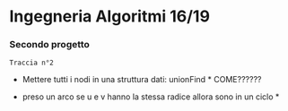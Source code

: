 # Ingegneria Algoritmi 16/19
### Secondo progetto
	Traccia n°2

* Mettere tutti i nodi in una struttura dati:  unionFind * COME??????

* preso un arco se u e v hanno la stessa radice allora sono in un ciclo *

